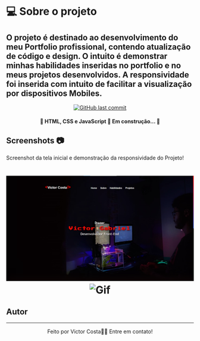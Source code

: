 # 💻 Sobre o projeto

O projeto é destinado ao desenvolvimento do meu Portfolio profissional, 
contendo atualização de código e design. O intuito é demonstrar minhas  habilidades inseridas no portfolio e no meus projetos desenvolvidos.
A responsividade foi inserida com intuito de facilitar a visualização por dispositivos Mobiles.
---
<p align="center">

<a href="https://github.com/VictorCeSilva/Portifolio/commits/master">
    <img alt="GitHub last commit" src="https://img.shields.io/github/last-commit/VictorCeSilva/Portifolio">
  </a>
</p>
<h4 align="center"> 
	🚧  HTML, CSS e JavaScript 🚀 Em construção...  🚧
</h4>

## Screenshots 	📷 

  Screenshot da tela inicial e demonstração da responsividade do Projeto!
<h1 align="center">
  <img alt="Home" title="#Home de Portfolio" src="Print.png" />
  <img alt="Gif" title="#Gif do Portfolio" src="gif_portfolio.gif" />
</h1>

## Autor
---

<p align="center">
Feito por Victor Costa👋🏽 Entre em contato! 

  </p>